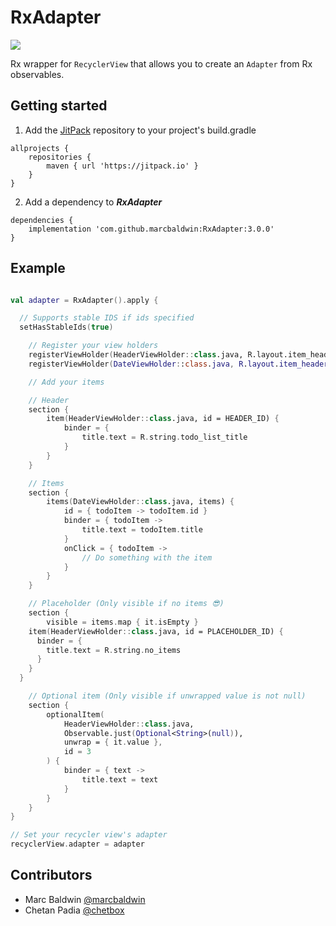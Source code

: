# RxAdapter
[![](https://jitpack.io/v/marcbaldwin/RxAdapter.svg)](https://jitpack.io/#marcbaldwin/RxAdapter)

Rx wrapper for ```RecyclerView``` that allows you to create an ```Adapter``` from Rx observables.

## Getting started

1. Add the [JitPack](https://jitpack.io) repository to your project's build.gradle
```
allprojects {
	repositories {
		maven { url 'https://jitpack.io' }
	}
}
```

2. Add a dependency to ***RxAdapter***
```
dependencies {
	implementation 'com.github.marcbaldwin:RxAdapter:3.0.0'
}
```

## Example

```Kotlin

val adapter = RxAdapter().apply {

  // Supports stable IDS if ids specified
  setHasStableIds(true)

	// Register your view holders
	registerViewHolder(HeaderViewHolder::class.java, R.layout.item_header)
	registerViewHolder(DateViewHolder::class.java, R.layout.item_header)

	// Add your items

	// Header
	section {
		item(HeaderViewHolder::class.java, id = HEADER_ID) {
			binder = {
				title.text = R.string.todo_list_title
			}
		}
	}

	// Items
	section {
		items(DateViewHolder::class.java, items) {
			id = { todoItem -> todoItem.id }
			binder = { todoItem ->
				title.text = todoItem.title
			}
			onClick = { todoItem ->
				// Do something with the item
			}
		}
	}

	// Placeholder (Only visible if no items 😎)
	section {
		visible = items.map { it.isEmpty }
    item(HeaderViewHolder::class.java, id = PLACEHOLDER_ID) {
      binder = {
        title.text = R.string.no_items
      }
    }
  }

	// Optional item (Only visible if unwrapped value is not null)
	section {
		optionalItem(
			HeaderViewHolder::class.java,
			Observable.just(Optional<String>(null)),
			unwrap = { it.value },
			id = 3
		) {
			binder = { text ->
				title.text = text
			}
		}
	}
}

// Set your recycler view's adapter
recyclerView.adapter = adapter

```

## Contributors

- Marc Baldwin [@marcbaldwin](https://github.com/marcbaldwin)
- Chetan Padia [@chetbox](https://github.com/chetbox)
